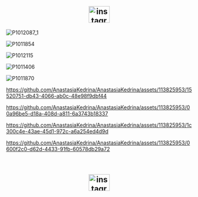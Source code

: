 ﻿<h2 align="center">
 <a href="https://www.instagram.com/nkedrina"> <img src="https://raw.githubusercontent.com/maurodesouza/profile-readme-generator/master/src/assets/icons/social/instagram/default.svg" width="57" height="45" alt="instagram logo"  /></a>
 </h2>

![P1012087_1](https://github.com/AnastasiaKedrina/AnastasiaKedrina/assets/113825953/da614bcc-8c69-4b4f-ab73-e93066e3547a)

![P1011854](https://github.com/AnastasiaKedrina/AnastasiaKedrina/assets/113825953/aa5b9aba-267f-4e9c-856b-f96674ae8ce6)

![P1012115](https://github.com/AnastasiaKedrina/AnastasiaKedrina/assets/113825953/dd57dd3b-80e3-43f5-a708-8f5fbe0d6daa)

![P1011406](https://github.com/AnastasiaKedrina/AnastasiaKedrina/assets/113825953/fff7b813-ecd3-4419-92dd-7a7ac8911c0b)

![P1011870](https://github.com/AnastasiaKedrina/AnastasiaKedrina/assets/113825953/bcd41a97-93e1-46e9-b968-9251c48425f1)

https://github.com/AnastasiaKedrina/AnastasiaKedrina/assets/113825953/15520751-db43-4066-ab0c-48e98f9dbf44

https://github.com/AnastasiaKedrina/AnastasiaKedrina/assets/113825953/00a96be5-d18a-408d-a811-6a3743b18337


https://github.com/AnastasiaKedrina/AnastasiaKedrina/assets/113825953/1c300c4e-43ae-45d1-972c-a6a254ed4d9d

https://github.com/AnastasiaKedrina/AnastasiaKedrina/assets/113825953/0600f2c0-d62d-4433-91fb-60578db29a72

﻿<h2 align="center">
 <a href="https://www.instagram.com/nkedrina"> <img src="https://raw.githubusercontent.com/maurodesouza/profile-readme-generator/master/src/assets/icons/social/instagram/default.svg" width="57" height="45" alt="instagram logo"  /></a>
 </h2>

